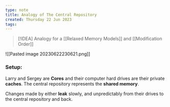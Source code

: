```yaml
---
type: note
title: Analogy of The Central Repository
created: Thursday 22 Jun 2023
tags: 
---
```

> [!IDEA]
> Analogy for a [[Relaxed Memory Models]] and [[Modification Order]]

![[Pasted image 20230622230621.png]]

### Setup:
Larry and Sergey are **Cores** and their computer hard drives are their private **caches**. The central repository represents the **shared memory**.

Changes made by either **leak** slowly, and unpredictably from their drives to the central repository and back. 
